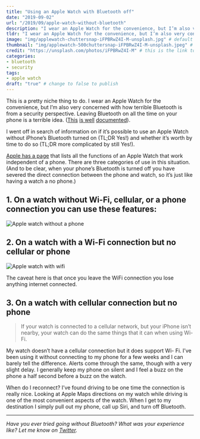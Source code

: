 ```yaml
---
title: "Using an Apple Watch with Bluetooth off"
date: "2019-09-02"
url: "/2019/09/apple-watch-without-bluetooth"
description: "I wear an Apple Watch for the convenience, but I’m also very concerned with how terrible Bluetooth is from a security perspective. I wanted to find out if it's possible to use the watch without the bluetooth."
tldr: "I wear an Apple Watch for the convenience, but I’m also very concerned with how terrible Bluetooth is from a security perspective. I wanted to find out if it's possible to use the watch without the bluetooth."
image: "img/applewatch-chuttersnap-iFPBRwZ4I-M-unsplash.jpg" # default width is 1280, path starts with "img/whatever.ext"
thumbnail: "img/applewatch-500chuttersnap-iFPBRwZ4I-M-unsplash.jpeg" # default size should be 500x500, path starts with "img/whatever.ext"
credit: "https://unsplash.com/photos/iFPBRwZ4I-M" # this is the link to the page the image came from 
categories:
- bluetooth
- security
tags: 
- apple watch
draft: "true" # change to false to publish
---
```


This is a pretty niche thing to do. I wear an Apple Watch for the convenience, but I’m also very concerned with how terrible Bluetooth is from a security perspective. Leaving Bluetooth on all the time on your phone is a terrible idea. ([This](https://mashable.com/article/bluetooth-is-bad/) [is well](https://www.wired.com/story/bluetooth-complex-security-risk/) [documented](https://www.csoonline.com/article/3431705/are-you-being-tracked-through-a-bluetooth-security-vulnerability.html)).

I went off in search of information on if it’s possible to use an Apple Watch without iPhone’s Bluetooth turned on (TL;DR Yes!) and whether it’s worth by time to do so (TL;DR more complicated by still Yes!).

[Apple has a page](https://support.apple.com/en-us/HT205547) that lists all the functions of an Apple Watch that work independent of a phone. There are three categories of use in this situation. (And to be clear, when your phone’s Bluetooth is turned off you have severed the direct connection between the phone and watch, so it’s just like having a watch a no phone.)

## 1. On a watch without Wi-Fi, cellular, or a phone connection you can use these features:

![Apple watch without a phone](/img/watch-no-phone.png)

## 2. On a watch with a Wi-Fi connection but no cellular or phone

![Apple watch with wifi](/img/watch-with-wifi.png)

The caveat here is that once you leave the WiFi connection you lose anything internet connected.

## 3. On a watch with cellular connection but no phone

> If your watch is connected to a cellular network, but your iPhone isn’t nearby, your watch can do the same things that it can when using Wi-Fi.  

My watch doesn’t have a cellular connection but it does support Wi- Fi. I’ve been using it without connecting to my phone for a few weeks and I can barely tell the difference. Alerts come through the same, though with a very slight delay. I generally keep my phone on silent and I feel a buzz on the phone a half second before a buzz on the watch. 

When do I reconnect? I’ve found driving to be one time the connection is really nice. Looking at Apple Maps directions on my watch while driving is one of the most convenient aspects of the watch. When I get to my destination I simply pull out my phone, call up Siri, and turn off Bluetooth.

---

*Have you ever tried going without Bluetooth? What was your experience like? Let me know on [Twitter](https://twitter.com/adamtervort/).*